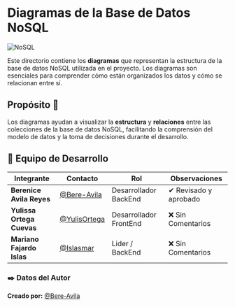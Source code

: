 # Diagramas de la Base de Datos NoSQL  
![NoSQL](https://img.shields.io/badge/NoSQL-Database-green)
 
Este directorio contiene los **diagramas** que representan la estructura de la base de datos NoSQL utilizada en el proyecto. Los diagramas son esenciales para comprender cómo están organizados los datos y cómo se relacionan entre sí.
  
## Propósito 🎯

Los diagramas ayudan a visualizar la **estructura** y **relaciones** entre las colecciones de la base de datos NoSQL, facilitando la comprensión del modelo de datos y la toma de decisiones durante el desarrollo.

## 👥 Equipo de Desarrollo
| Integrante | Contacto | Rol | Observaciones |
|------------|--------|---|---|
| **Berenice Avila Reyes** | [@Bere-Avila](https://github.com/Bere-Avila) | Desarrollador BackEnd | ✔ Revisado y aprobado |
| **Yulissa Ortega Cuevas** | [@YulisOrtega](https://github.com/YulisOrtega) | Desarrollador FrontEnd | ❌ Sin Comentarios |
| **Mariano Fajardo Islas** | [@Islasmar](https://github.com/Islasmar) | Lider / BackEnd| ❌ Sin Comentarios |


### ✒️ **Datos del Autor**  
**Creado por:** [@Bere-Avila](https://github.com/Bere-Avila) 


